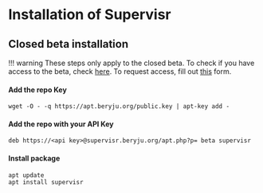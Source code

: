 # Installation of Supervisr

## Closed beta installation

!!! warning
    These steps only apply to the closed beta. To check if you have access to the beta, check [here](https://my.beryju.org/products/supervisr-closed-beta/). To request access, fill out [this](https://docs.google.com/forms/d/e/1FAIpQLSfwh9xcnl_a8banbWazusnLVUA3YSb-TC_4aWizec3TEmkgOg/viewform?usp=sf_link) form.

#### Add the repo Key

```
wget -O - -q https://apt.beryju.org/public.key | apt-key add -
```

#### Add the repo with your API Key

```
deb https://<api key>@supervisr.beryju.org/apt.php?p= beta supervisr
```

#### Install package

```
apt update
apt install supervisr
```

